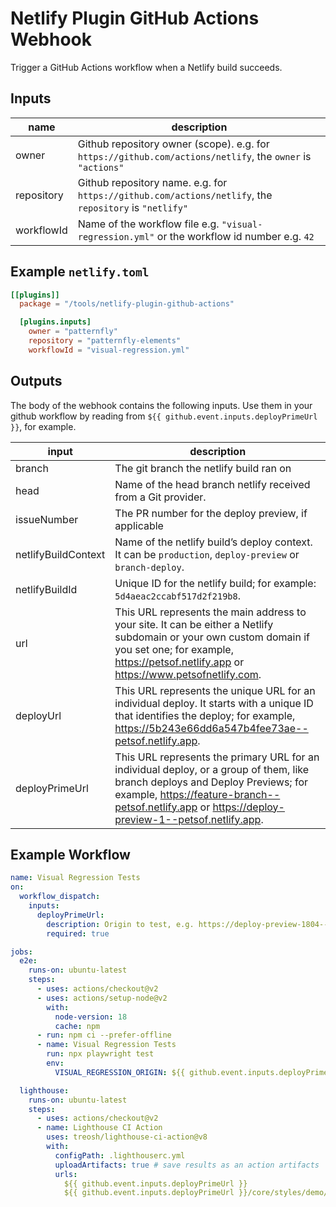 # Netlify Plugin GitHub Actions Webhook

Trigger a GitHub Actions workflow when a Netlify build succeeds.

## Inputs

| name       | description                                                                                                |
| ---------- | ---------------------------------------------------------------------------------------------------------- |
| owner      | Github repository owner (scope). e.g. for `https://github.com/actions/netlify`, the `owner` is `"actions"` |
| repository | Github repository name. e.g. for `https://github.com/actions/netlify`, the `repository` is `"netlify"`     |
| workflowId | Name of the workflow file e.g. `"visual-regression.yml"` or the workflow id number e.g. `42`               |

## Example `netlify.toml`

```toml
[[plugins]]
  package = "/tools/netlify-plugin-github-actions"

  [plugins.inputs]
    owner = "patternfly"
    repository = "patternfly-elements"
    workflowId = "visual-regression.yml"
```

## Outputs

The body of the webhook contains the following inputs.
Use them in your github workflow by reading from `${{ github.event.inputs.deployPrimeUrl }}`, for example.

| input               | description                                                                                                                                                                                                                             |
| ------------------- | --------------------------------------------------------------------------------------------------------------------------------------------------------------------------------------------------------------------------------------- |
| branch              | The git branch the netlify build ran on                                                                                                                                                                                                 |
| head                | Name of the head branch netlify received from a Git provider.                                                                                                                                                                           |
| issueNumber         | The PR number for the deploy preview, if applicable                                                                                                                                                                                     |
| netlifyBuildContext | Name of the netlify build’s deploy context. It can be `production`, `deploy-preview` or `branch-deploy`.                                                                                                                                |
| netlifyBuildId      | Unique ID for the netlify build; for example: `5d4aeac2ccabf517d2f219b8`.                                                                                                                                                               |
| url                 | This URL represents the main address to your site. It can be either a Netlify subdomain or your own custom domain if you set one; for example, <https://petsof.netlify.app> or <https://www.petsofnetlify.com>.                         |
| deployUrl           | This URL represents the unique URL for an individual deploy. It starts with a unique ID that identifies the deploy; for example, <https://5b243e66dd6a547b4fee73ae--petsof.netlify.app>.                                                |
| deployPrimeUrl      | This URL represents the primary URL for an individual deploy, or a group of them, like branch deploys and Deploy Previews; for example, <https://feature-branch--petsof.netlify.app> or <https://deploy-preview-1--petsof.netlify.app>. |

## Example Workflow

```yml
name: Visual Regression Tests
on:
  workflow_dispatch:
    inputs:
      deployPrimeUrl:
        description: Origin to test, e.g. https://deploy-preview-1804--patternfly-elements.netlify.app/
        required: true

jobs:
  e2e:
    runs-on: ubuntu-latest
    steps:
      - uses: actions/checkout@v2
      - uses: actions/setup-node@v2
        with:
          node-version: 18
          cache: npm
      - run: npm ci --prefer-offline
      - name: Visual Regression Tests
        run: npx playwright test
        env:
          VISUAL_REGRESSION_ORIGIN: ${{ github.event.inputs.deployPrimeUrl }}

  lighthouse:
    runs-on: ubuntu-latest
    steps:
      - uses: actions/checkout@v2
      - name: Lighthouse CI Action
        uses: treosh/lighthouse-ci-action@v8
        with:
          configPath: .lighthouserc.yml
          uploadArtifacts: true # save results as an action artifacts
          urls:
            ${{ github.event.inputs.deployPrimeUrl }}
            ${{ github.event.inputs.deployPrimeUrl }}/core/styles/demo/
```
